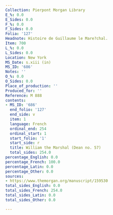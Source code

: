 ```yaml
---
Collection: Pierpont Morgan Library
E_%: 0.0
E_Sides: 0.0
F_%: 0.0
F_Sides: 0.0
Folia: '127'
Headnote: Histoire de Guillaume le Mare?chal.
Item: 700
L_%: 0.0
L_Sides: 0.0
Location: New York
MS_Date: s.xiii (in)
MS_ID: '686'
Notes: ''
O_%: 0.0
O_Sides: 0.0
Place_of_production: ''
Produced_for: ''
Reference: M 888
contents:
- MS_ID: '686'
  end_folio: '127'
  end_side: v
  item: 1
  language: French
  ordinal_end: 254
  ordinal_start: 1
  start_folio: '1'
  start_side: r
  title: William the Marshal (Dean no. 57)
  total_sides: 254.0
percentage_English: 0.0
percentage_French: 100.0
percentage_Latin: 0.0
percentage_Other: 0.0
sources:
- https://www.themorgan.org/manuscript/159530
total_sides_English: 0.0
total_sides_French: 254.0
total_sides_Latin: 0.0
total_sides_Other: 0.0

---
```

